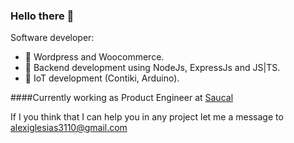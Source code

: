 ### Hello there 👋
Software developer:
- 🥼 Wordpress and Woocommerce.
- 🌱 Backend development using NodeJs, ExpressJs and JS|TS.
- 🤖 IoT development (Contiki, Arduino).

####Currently working as Product Engineer at [Saucal](https://www.saucal.com)

If I you think that I can help you in any project let me a message to [alexiglesias3110@gmail.com](mailto:alexiglesias3110@gmail.com)

